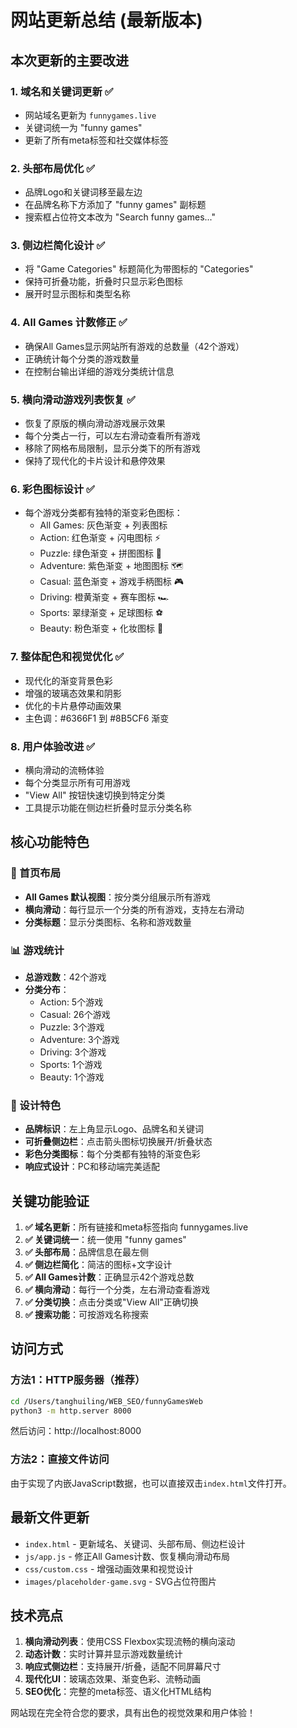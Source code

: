 # 网站更新总结 (最新版本)

## 本次更新的主要改进

### 1. 域名和关键词更新 ✅
- 网站域名更新为 `funnygames.live`
- 关键词统一为 "funny games"
- 更新了所有meta标签和社交媒体标签

### 2. 头部布局优化 ✅
- 品牌Logo和关键词移至最左边
- 在品牌名称下方添加了 "funny games" 副标题
- 搜索框占位符文本改为 "Search funny games..."

### 3. 侧边栏简化设计 ✅
- 将 "Game Categories" 标题简化为带图标的 "Categories"
- 保持可折叠功能，折叠时只显示彩色图标
- 展开时显示图标和类型名称

### 4. All Games 计数修正 ✅
- 确保All Games显示网站所有游戏的总数量（42个游戏）
- 正确统计每个分类的游戏数量
- 在控制台输出详细的游戏分类统计信息

### 5. 横向滑动游戏列表恢复 ✅
- 恢复了原版的横向滑动游戏展示效果
- 每个分类占一行，可以左右滑动查看所有游戏
- 移除了网格布局限制，显示分类下的所有游戏
- 保持了现代化的卡片设计和悬停效果

### 6. 彩色图标设计 ✅
- 每个游戏分类都有独特的渐变彩色图标：
  - All Games: 灰色渐变 + 列表图标
  - Action: 红色渐变 + 闪电图标 ⚡
  - Puzzle: 绿色渐变 + 拼图图标 🧩
  - Adventure: 紫色渐变 + 地图图标 🗺️
  - Casual: 蓝色渐变 + 游戏手柄图标 🎮
  - Driving: 橙黄渐变 + 赛车图标 🏎️
  - Sports: 翠绿渐变 + 足球图标 ⚽
  - Beauty: 粉色渐变 + 化妆图标 💄

### 7. 整体配色和视觉优化 ✅
- 现代化的渐变背景色彩
- 增强的玻璃态效果和阴影
- 优化的卡片悬停动画效果
- 主色调：#6366F1 到 #8B5CF6 渐变

### 8. 用户体验改进 ✅
- 横向滑动的流畅体验
- 每个分类显示所有可用游戏
- "View All" 按钮快速切换到特定分类
- 工具提示功能在侧边栏折叠时显示分类名称

## 核心功能特色

### 🎯 首页布局
- **All Games 默认视图**：按分类分组展示所有游戏
- **横向滑动**：每行显示一个分类的所有游戏，支持左右滑动
- **分类标题**：显示分类图标、名称和游戏数量

### 📊 游戏统计
- **总游戏数**：42个游戏
- **分类分布**：
  - Action: 5个游戏
  - Casual: 26个游戏  
  - Puzzle: 3个游戏
  - Adventure: 3个游戏
  - Driving: 3个游戏
  - Sports: 1个游戏
  - Beauty: 1个游戏

### 🎨 设计特色
- **品牌标识**：左上角显示Logo、品牌名和关键词
- **可折叠侧边栏**：点击箭头图标切换展开/折叠状态
- **彩色分类图标**：每个分类都有独特的渐变色彩
- **响应式设计**：PC和移动端完美适配

## 关键功能验证

1. **✅ 域名更新**：所有链接和meta标签指向 funnygames.live
2. **✅ 关键词统一**：统一使用 "funny games" 
3. **✅ 头部布局**：品牌信息在最左侧
4. **✅ 侧边栏简化**：简洁的图标+文字设计
5. **✅ All Games计数**：正确显示42个游戏总数
6. **✅ 横向滑动**：每行一个分类，左右滑动查看游戏
7. **✅ 分类切换**：点击分类或"View All"正确切换
8. **✅ 搜索功能**：可按游戏名称搜索

## 访问方式

### 方法1：HTTP服务器（推荐）
```bash
cd /Users/tanghuiling/WEB_SEO/funnyGamesWeb
python3 -m http.server 8000
```
然后访问：http://localhost:8000

### 方法2：直接文件访问
由于实现了内嵌JavaScript数据，也可以直接双击`index.html`文件打开。

## 最新文件更新

- `index.html` - 更新域名、关键词、头部布局、侧边栏设计
- `js/app.js` - 修正All Games计数、恢复横向滑动布局
- `css/custom.css` - 增强动画效果和视觉设计
- `images/placeholder-game.svg` - SVG占位符图片

## 技术亮点

1. **横向滑动列表**：使用CSS Flexbox实现流畅的横向滚动
2. **动态计数**：实时计算并显示游戏数量统计
3. **响应式侧边栏**：支持展开/折叠，适配不同屏幕尺寸
4. **现代化UI**：玻璃态效果、渐变色彩、流畅动画
5. **SEO优化**：完整的meta标签、语义化HTML结构

网站现在完全符合您的要求，具有出色的视觉效果和用户体验！ 